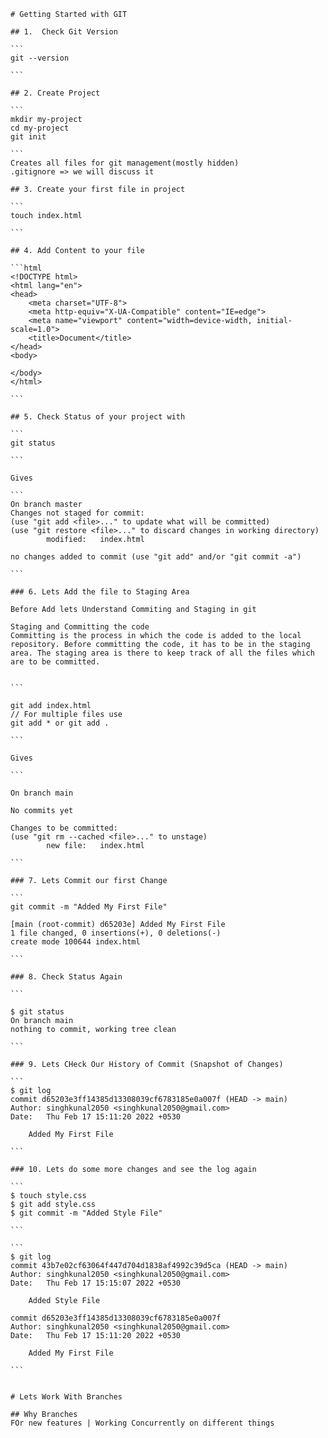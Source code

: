     # Getting Started with GIT

    ## 1.  Check Git Version 

    ```
    git --version

    ```

    ## 2. Create Project 

    ```
    mkdir my-project
    cd my-project
    git init 

    ```
    Creates all files for git management(mostly hidden)
    .gitignore => we will discuss it 

    ## 3. Create your first file in project

    ```
    touch index.html

    ```

    ## 4. Add Content to your file

    ```html
    <!DOCTYPE html>
    <html lang="en">
    <head>
        <meta charset="UTF-8">
        <meta http-equiv="X-UA-Compatible" content="IE=edge">
        <meta name="viewport" content="width=device-width, initial-scale=1.0">
        <title>Document</title>
    </head>
    <body>
        
    </body>
    </html>

    ```

    ## 5. Check Status of your project with 

    ```
    git status

    ```

    Gives 

    ```
    On branch master
    Changes not staged for commit:
    (use "git add <file>..." to update what will be committed)
    (use "git restore <file>..." to discard changes in working directory)
            modified:   index.html

    no changes added to commit (use "git add" and/or "git commit -a")

    ```

    ### 6. Lets Add the file to Staging Area 

    Before Add lets Understand Commiting and Staging in git

    Staging and Committing the code
    Committing is the process in which the code is added to the local repository. Before committing the code, it has to be in the staging area. The staging area is there to keep track of all the files which are to be committed.


    ```

    git add index.html
    // For multiple files use
    git add * or git add .

    ```

    Gives 

    ```

    On branch main

    No commits yet

    Changes to be committed:
    (use "git rm --cached <file>..." to unstage)
            new file:   index.html

    ```

    ### 7. Lets Commit our first Change

    ```
    git commit -m "Added My First File"

    [main (root-commit) d65203e] Added My First File
    1 file changed, 0 insertions(+), 0 deletions(-)
    create mode 100644 index.html

    ```

    ### 8. Check Status Again 

    ```

    $ git status
    On branch main
    nothing to commit, working tree clean

    ```

    ### 9. Lets CHeck Our History of Commit (Snapshot of Changes)

    ```
    $ git log 
    commit d65203e3ff14385d13308039cf6783185e0a007f (HEAD -> main)
    Author: singhkunal2050 <singhkunal2050@gmail.com>
    Date:   Thu Feb 17 15:11:20 2022 +0530

        Added My First File

    ```

    ### 10. Lets do some more changes and see the log again

    ```
    $ touch style.css
    $ git add style.css     
    $ git commit -m "Added Style File"

    ```

    ```
    $ git log
    commit 43b7e02cf63064f447d704d1838af4992c39d5ca (HEAD -> main)
    Author: singhkunal2050 <singhkunal2050@gmail.com>
    Date:   Thu Feb 17 15:15:07 2022 +0530

        Added Style File

    commit d65203e3ff14385d13308039cf6783185e0a007f
    Author: singhkunal2050 <singhkunal2050@gmail.com>
    Date:   Thu Feb 17 15:11:20 2022 +0530

        Added My First File

    ```


    # Lets Work With Branches

    ## Why Branches 
    FOr new features | Working Concurrently on different things 

    
